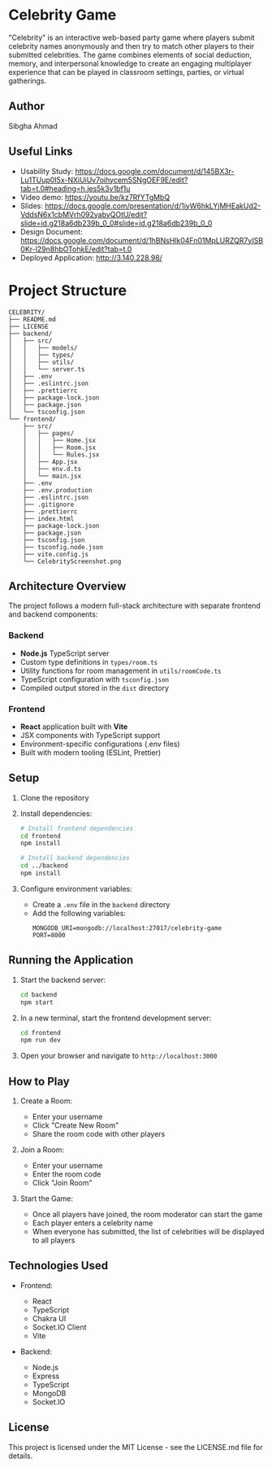 # Celebrity Game

"Celebrity" is an interactive web-based party game where players submit celebrity names anonymously and then try to match other players to their submitted celebrities. The game combines elements of social deduction, memory, and interpersonal knowledge to create an engaging multiplayer experience that can be played in classroom settings, parties, or virtual gatherings.

## Author

Sibgha Ahmad

## Useful Links
* Usability Study: https://docs.google.com/document/d/145BX3r-Lu1TUup0I5x-NXiUiUv7oihycem5SNgOEF9E/edit?tab=t.0#heading=h.jes5k3v1bf1u
* Video demo: https://youtu.be/kz7RfYTgMbQ
* Slides: https://docs.google.com/presentation/d/1iyW6hkLYjMHEakUd2-VddsN6x1cbMVrh092yabyQOtU/edit?slide=id.g218a6db239b_0_0#slide=id.g218a6db239b_0_0
* Design Document: https://docs.google.com/document/d/1hBNsHlk04Fn01MpLURZQR7yISB0Kr-l29n8hbOTohkE/edit?tab=t.0
* Deployed Application: http://3.140.228.98/


# Project Structure

```
CELEBRITY/
├── README.md
├── LICENSE
├── backend/
│   ├── src/
│   │   ├── models/
│   │   ├── types/
│   │   ├── utils/
│   │   └── server.ts
│   ├── .env
│   ├── .eslintrc.json
│   ├── .prettierrc
│   ├── package-lock.json
│   ├── package.json
│   └── tsconfig.json
└── frontend/
    ├── src/
    │   ├── pages/
    │   │   ├── Home.jsx
    │   │   ├── Room.jsx
    │   │   └── Rules.jsx
    │   ├── App.jsx
    │   ├── env.d.ts
    │   └── main.jsx
    ├── .env
    ├── .env.production 
    ├── .eslintrc.json
    ├── .gitignore
    ├── .prettierrc
    ├── index.html
    ├── package-lock.json
    ├── package.json
    ├── tsconfig.json
    ├── tsconfig.node.json
    ├── vite.config.js
    └── CelebrityScreenshot.png
```

## Architecture Overview

The project follows a modern full-stack architecture with separate frontend and backend components:

### Backend
- **Node.js** TypeScript server 
- Custom type definitions in `types/room.ts`
- Utility functions for room management in `utils/roomCode.ts`
- TypeScript configuration with `tsconfig.json`
- Compiled output stored in the `dist` directory

### Frontend
- **React** application built with **Vite**
- JSX components with TypeScript support
- Environment-specific configurations (.env files)
- Built with modern tooling (ESLint, Prettier)

## Setup

1. Clone the repository
2. Install dependencies:
   ```bash
   # Install frontend dependencies
   cd frontend
   npm install

   # Install backend dependencies
   cd ../backend
   npm install
   ```

3. Configure environment variables:
   - Create a `.env` file in the `backend` directory
   - Add the following variables:
     ```
     MONGODB_URI=mongodb://localhost:27017/celebrity-game
     PORT=8000
     ```

## Running the Application

1. Start the backend server:
   ```bash
   cd backend
   npm start
   ```

2. In a new terminal, start the frontend development server:
   ```bash
   cd frontend
   npm run dev
   ```

3. Open your browser and navigate to `http://localhost:3000`

## How to Play

1. Create a Room:
   - Enter your username
   - Click "Create New Room"
   - Share the room code with other players

2. Join a Room:
   - Enter your username
   - Enter the room code
   - Click "Join Room"

3. Start the Game:
   - Once all players have joined, the room moderator can start the game
   - Each player enters a celebrity name
   - When everyone has submitted, the list of celebrities will be displayed to all players

## Technologies Used

- Frontend:
  - React
  - TypeScript
  - Chakra UI
  - Socket.IO Client
  - Vite

- Backend:
  - Node.js
  - Express
  - TypeScript
  - MongoDB 
  - Socket.IO
  
## License
This project is licensed under the MIT License - see the LICENSE.md file for details.
